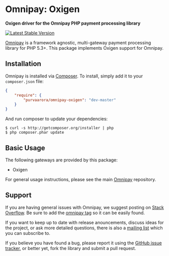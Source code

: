 # Omnipay: Oxigen

**Oxigen driver for the Omnipay PHP payment processing library**

[![Latest Stable Version](https://poser.pugx.org/purvaarora/omnipay-oxigen/version.png)](https://packagist.org/packages/purvaarora/omnipay-oxigen)


[Omnipay](https://github.com/thephpleague/omnipay) is a framework agnostic, multi-gateway payment
processing library for PHP 5.3+. This package implements Oxigen support for Omnipay.

## Installation

Omnipay is installed via [Composer](http://getcomposer.org/). To install, simply add it
to your `composer.json` file:

```json
{
    "require": {
        "purvaarora/omnipay-oxigen": "dev-master"
    }
}
```

And run composer to update your dependencies:

    $ curl -s http://getcomposer.org/installer | php
    $ php composer.phar update

## Basic Usage

The following gateways are provided by this package:

* Oxigen

For general usage instructions, please see the main [Omnipay](https://github.com/thephpleague/omnipay)
repository.

## Support

If you are having general issues with Omnipay, we suggest posting on
[Stack Overflow](http://stackoverflow.com/). Be sure to add the
[omnipay tag](http://stackoverflow.com/questions/tagged/omnipay) so it can be easily found.

If you want to keep up to date with release anouncements, discuss ideas for the project,
or ask more detailed questions, there is also a [mailing list](https://groups.google.com/forum/#!forum/omnipay) which
you can subscribe to.

If you believe you have found a bug, please report it using the [GitHub issue tracker](https://github.com/purvaarora/omnipay-oxigen/issues),
or better yet, fork the library and submit a pull request.
